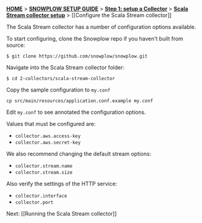 [**HOME**](Home) > [**SNOWPLOW SETUP GUIDE**](Setting-up-Snowplow) > [**Step 1: setup a Collector**](Setting-up-a-Collector) > [**Scala Stream collector setup**](setting-up-the-Scala-Stream-collector) > [[Configure the Scala Stream collector]]

The Scala Stream collector has a number of configuration options available.

To start configuring, clone the Snowplow repo if you haven't built
from source:

	$ git clone https://github.com/snowplow/snowplow.git

Navigate into the Scala Stream collector folder:

	$ cd 2-collectors/scala-stream-collector


Copy the sample configuration to `my.conf`

    cp src/main/resources/application.conf.example my.conf

Edit `my.conf` to see annotated the configuration options.

Values that must be configured are:

+ `collector.aws.access-key`
+ `collector.aws.secret-key`

We also recommend changing the default stream options:

+ `collector.stream.name`
+ `collector.stream.size`

Also verify the settings of the HTTP service:

+ `collector.interface`
+ `collector.port`

Next: [[Running the Scala Stream collector]]
